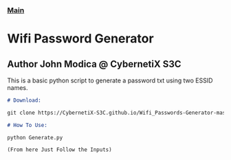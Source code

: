 ### [Main](https://CybernetiX-S3C.github.io)

# Wifi Password Generator
## Author John Modica @ CybernetiX S3C

This is a basic python script to generate a password txt using two ESSID names.

```markdown
# Download:

git clone https://CybernetiX-S3C.github.io/Wifi_Passwords-Generator-master

# How To Use:

python Generate.py

(From here Just Follow the Inputs)
```
